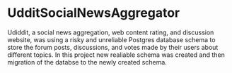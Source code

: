 # UdditSocialNewsAggregator

Udiddit, a social news aggregation, web content rating, and discussion website, 
was using a risky and unreliable Postgres database schema to store the forum 
posts, discussions, and votes made by their users about different topics. In this
project new realiable schema was created and then migration of the databse to the 
newly created schema.

